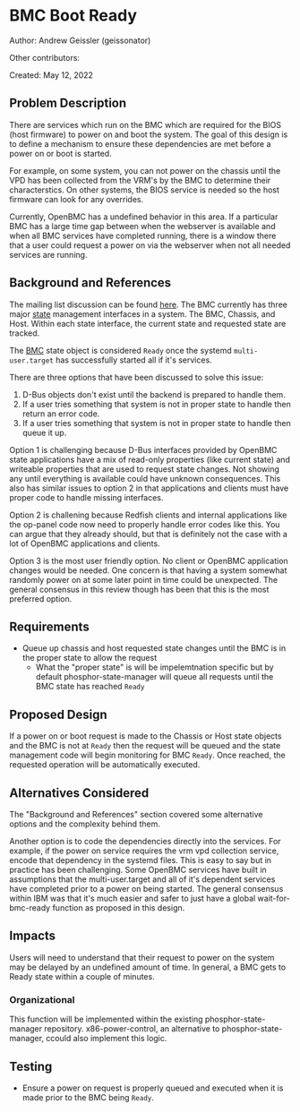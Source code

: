 # BMC Boot Ready

Author: Andrew Geissler (geissonator)

Other contributors:

Created: May 12, 2022

## Problem Description
There are services which run on the BMC which are required for the BIOS (host
firmware) to power on and boot the system. The goal of this design is to
define a mechanism to ensure these dependencies are met before a power on
or boot is started.

For example, on some system, you can not power on the chassis until the VPD
has been collected from the VRM's by the BMC to determine their characterstics.
On other systems, the BIOS service is needed so the host firmware can look
for any overrides.

Currently, OpenBMC has a undefined behavior in this area. If a particular
BMC has a large time gap between when the webserver is available and when all
BMC services have completed running, there is a window there that a user could
request a power on via the webserver when not all needed services are running.

## Background and References

The mailing list discussion can be found [here][1]. The BMC currently has
three major [state][2] management interfaces in a system. The BMC, Chassis, and
Host. Within each state interface, the current state and requested state are
tracked.

The [BMC][3] state object is considered `Ready` once the systemd
`multi-user.target` has successfully started all if it's services.

There are three options that have been discussed to solve this issue:
1. D-Bus objects don't exist until the backend is prepared to handle them.
2. If a user tries something that system is not in proper state to handle then
   return an error code.
3. If a user tries something that system is not in proper state to handle then
   queue it up.

Option 1 is challenging because D-Bus interfaces provided by OpenBMC state
applications have a mix of read-only properties (like current state) and
writeable properties that are used to request state changes. Not showing any
until everything is available could have unknown consequences. This also has
similar issues to option 2 in that applications and clients must have proper
code to handle missing interfaces.

Option 2 is challening because Redfish clients and internal applications like
the op-panel code now need to properly handle error codes like this. You can
argue that they already should, but that is definitely not the case with a lot
of OpenBMC applications and clients.

Option 3 is the most user friendly option. No client or OpenBMC application
changes would be needed. One concern is that having a system somewhat randomly
power on at some later point in time could be unexpected. The general consensus
in this review though has been that this is the most preferred option.

[1]: https://lists.ozlabs.org/pipermail/openbmc/2022-April/030175.html
[2]: https://github.com/openbmc/phosphor-dbus-interfaces/tree/master/yaml/xyz/openbmc_project/State
[3]: https://github.com/openbmc/phosphor-dbus-interfaces/blob/master/yaml/xyz/openbmc_project/State/BMC.interface.yaml

## Requirements

- Queue up chassis and host requested state changes until the BMC is in the
  proper state to allow the request
  - What the "proper state" is will be impelemtnation specific but by default
    phosphor-state-manager will queue all requests until the BMC state has
    reached `Ready`

## Proposed Design

If a power on or boot request is made to the Chassis or Host state objects and
the BMC is not at `Ready` then the request will be queued and the state
management code will begin monitoring for BMC `Ready`. Once reached, the
requested operation will be automatically executed.

## Alternatives Considered
The "Background and References" section covered some alternative options
and the complexity behind them.

Another option is to code the dependencies directly into the services. For
example, if the power on service requires the vrm vpd collection service,
encode that dependency in the systemd files. This is easy to say but in practice
has been challenging. Some OpenBMC services have built in assumptions that
the multi-user.target and all of it's dependent services have completed prior
to a power on being started. The general consensus within IBM was that it's
much easier and safer to just have a global wait-for-bmc-ready function as
proposed in this design.

## Impacts

Users will need to understand that their request to power on the system may
be delayed by an undefined amount of time. In general, a BMC gets to Ready state
within a couple of minutes.

### Organizational
This function will be implemented within the existing phosphor-state-manager
repository. x86-power-control, an alternative to phosphor-state-manager, ccould
also implement this logic.

## Testing
- Ensure a power on request is properly queued and executed when it is made
  prior to the BMC being `Ready`.
